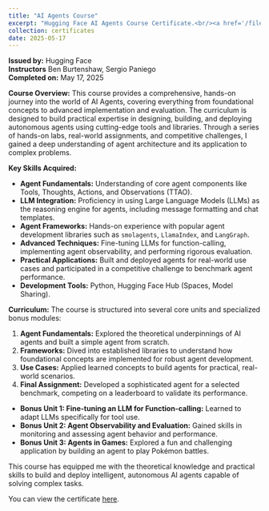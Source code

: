 ```yaml
---
title: "AI Agents Course"
excerpt: "Hugging Face AI Agents Course Certificate.<br/><a href='/files/agents-course-huggingface-2025.pdf' target='_blank'><img src='/images/agents-course-huggingface-2025.png' width='300' alt='AI Agents Course Certificate'></a>"
collection: certificates
date: 2025-05-17
---
```


**Issued by:** Hugging Face  
**Instructors** Ben Burtenshaw, Sergio Paniego  
**Completed on:** May 17, 2025

**Course Overview:**
This course provides a comprehensive, hands-on journey into the world of AI Agents, covering everything from foundational concepts to advanced implementation and evaluation. The curriculum is designed to build practical expertise in designing, building, and deploying autonomous agents using cutting-edge tools and libraries. Through a series of hands-on labs, real-world assignments, and competitive challenges, I gained a deep understanding of agent architecture and its application to complex problems.

**Key Skills Acquired:**
*   **Agent Fundamentals:** Understanding of core agent components like Tools, Thoughts, Actions, and Observations (TTAO).
*   **LLM Integration:** Proficiency in using Large Language Models (LLMs) as the reasoning engine for agents, including message formatting and chat templates.
*   **Agent Frameworks:** Hands-on experience with popular agent development libraries such as `smolagents`, `LlamaIndex`, and `LangGraph`.
*   **Advanced Techniques:** Fine-tuning LLMs for function-calling, implementing agent observability, and performing rigorous evaluation.
*   **Practical Applications:** Built and deployed agents for real-world use cases and participated in a competitive challenge to benchmark agent performance.
*   **Development Tools:** Python, Hugging Face Hub (Spaces, Model Sharing).

**Curriculum:**
The course is structured into several core units and specialized bonus modules:
1.  **Agent Fundamentals:** Explored the theoretical underpinnings of AI agents and built a simple agent from scratch.
2.  **Frameworks:** Dived into established libraries to understand how foundational concepts are implemented for robust agent development.
3.  **Use Cases:** Applied learned concepts to build agents for practical, real-world scenarios.
4.  **Final Assignment:** Developed a sophisticated agent for a selected benchmark, competing on a leaderboard to validate its performance.
*   **Bonus Unit 1: Fine-tuning an LLM for Function-calling:** Learned to adapt LLMs specifically for tool use.
*   **Bonus Unit 2: Agent Observability and Evaluation:** Gained skills in monitoring and assessing agent behavior and performance.
*   **Bonus Unit 3: Agents in Games:** Explored a fun and challenging application by building an agent to play Pokémon battles.

This course has equipped me with the theoretical knowledge and practical skills to build and deploy intelligent, autonomous AI agents capable of solving complex tasks.

You can view the certificate <a href='/files/agents-course-huggingface-2025.pdf' target='_blank'>here</a>.
